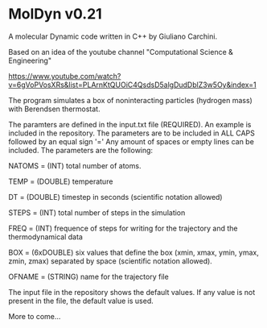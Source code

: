 # MolDyn v0.21

A molecular Dynamic code written in C++ by Giuliano Carchini.

Based on an idea of the youtube channel "Computational Science & Engineering"

https://www.youtube.com/watch?v=6gVoPVosXRs&list=PLArnKtQUOiC4QsdsD5algDudDblZ3w5Oy&index=1

The program simulates a box of noninteracting particles (hydrogen mass) with Berendsen thermostat. 

The paramters are defined in the input.txt file (REQUIRED). An example is included in the repository.
The parameters are to be included in ALL CAPS followed by an equal sign '=' Any amount of spaces or empty lines can be included.
The parameters are the following:

NATOMS = (INT) total number of atoms.

TEMP = (DOUBLE) temperature

DT = (DOUBLE) timestep in seconds (scientific notation allowed)

STEPS = (INT) total number of steps in the simulation

FREQ = (INT) frequence of steps for writing for the trajectory and the thermodynamical data

BOX = (6xDOUBLE) six values that define the box (xmin, xmax, ymin, ymax, zmin, zmax) separated by space (scientific notation allowed).

OFNAME = (STRING) name for the trajectory file

The input file in the repository shows the default values. If any value is not present in the file, the default value is used.

More to come...
